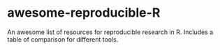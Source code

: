 # awesome-reproducible-R
An awesome list of resources for reproducible research in R.  Includes a table of comparison for different tools.
